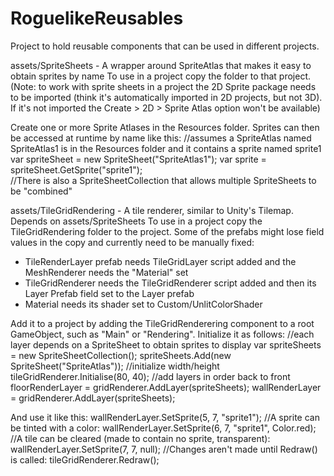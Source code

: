 # RoguelikeReusables
Project to hold reusable components that can be used in different projects.

assets/SpriteSheets - A wrapper around SpriteAtlas that makes it easy to obtain sprites by name
To use in a project copy the folder to that project. 
(Note: to work with sprite sheets in a project the 2D Sprite package needs to be imported (think it's automatically imported in 2D projects, but not 3D). If it's not imported the Create > 2D > Sprite Atlas option won't be available)

Create one or more Sprite Atlases in the Resources folder. Sprites can then be accessed at runtime by name like this:
    //assumes a SpriteAtlas named SpriteAtlas1 is in the Resources folder and it contains a sprite named sprite1
    var spriteSheet = new SpriteSheet("SpriteAtlas1");
    var sprite = spriteSheet.GetSprite("sprite1");    
    //There is also a SpriteSheetCollection that allows multiple SpriteSheets to be "combined"
    
assets/TileGridRendering - A tile renderer, similar to Unity's Tilemap. Depends on assets/SpriteSheets
To use in a project copy the TileGridRendering folder to the project. Some of the prefabs might lose field values in the copy and currently need to be manually fixed:
- TileRenderLayer prefab needs TileGridLayer script added and the MeshRenderer needs the "Material" set
- TileGridRenderer needs the TileGridRenderer script added and then its Layer Prefab field set to the Layer prefab
- Material needs its shader set to Custom/UnlitColorShader

Add it to a project by adding the TileGridRenderering component to a root GameObject, such as "Main" or "Rendering". Initialize it as follows:
    //each layer depends on a SpriteSheet to obtain sprites to display
    var spriteSheets = new SpriteSheetCollection();
    spriteSheets.Add(new SpriteSheet("SpriteAtlas"));
    //initialize width/height
    tileGridRenderer.Initialise(80, 40);
    //add layers in order back to front
    floorRenderLayer = gridRenderer.AddLayer(spriteSheets);
    wallRenderLayer = gridRenderer.AddLayer(spriteSheets);
    
And use it like this:
    wallRenderLayer.SetSprite(5, 7, "sprite1");
    //A sprite can be tinted with a color:
    wallRenderLayer.SetSprite(6, 7, "sprite1", Color.red);
    //A tile can be cleared (made to contain no sprite, transparent):
    wallRenderLayer.SetSprite(7, 7, null);
    //Changes aren't made until Redraw() is called:
    tileGridRenderer.Redraw();
    
